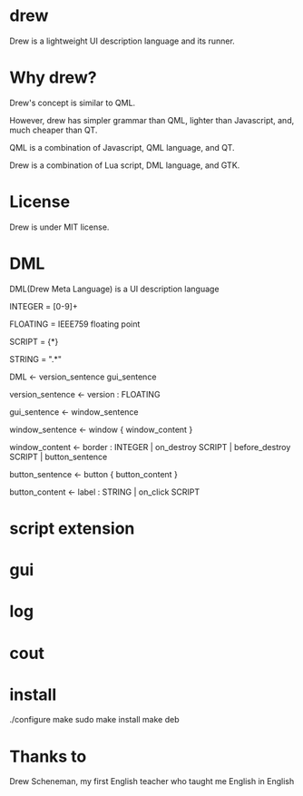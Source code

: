 drew
====

Drew is a lightweight UI description language and its runner.

Why drew?
====

Drew's concept is similar to QML.

However, drew has simpler grammar than QML, lighter than Javascript, and, much cheaper than QT.

QML is a combination of Javascript, QML language, and QT.

Drew is a combination of Lua script, DML language, and GTK.

License
====

Drew is under MIT license.

DML
====

DML(Drew Meta Language) is a UI description language

INTEGER = [0-9]+

FLOATING = IEEE759 floating point

SCRIPT = {*}

STRING = ".*"


DML <- version_sentence gui_sentence

version_sentence <- version : FLOATING

gui_sentence <- window_sentence

window_sentence <- window { window_content }

window_content <- border : INTEGER | on_destroy SCRIPT | before_destroy SCRIPT | button_sentence

button_sentence <- button { button_content }

button_content <- label : STRING | on_click SCRIPT

script extension
====

gui
===

log
===

cout
===

install
====

./configure
make
sudo make install
make deb

Thanks to
====

Drew Scheneman, my first English teacher who taught me English in English
